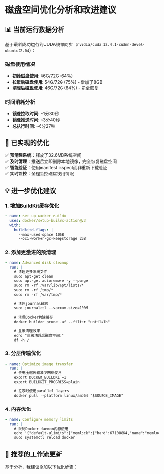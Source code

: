 # 磁盘空间优化分析和改进建议

## 📊 当前运行数据分析

基于最新成功运行的CUDA镜像同步（`nvidia/cuda:12.4.1-cudnn-devel-ubuntu22.04`）：

### 磁盘使用情况
- **初始磁盘使用**: 46G/72G (64%)
- **拉取后磁盘使用**: 54G/72G (75%) - 增加了8GB
- **清理后磁盘使用**: 46G/72G (64%) - 完全恢复

### 时间消耗分析
- **镜像拉取时间**: ~1分30秒
- **镜像推送时间**: ~3分40秒  
- **总执行时间**: ~6分27秒

## 🎯 已实现的优化

✅ **预清理系统**：释放了32.6MB系统空间  
✅ **及时清理**：推送后立即删除本地镜像，完全恢复磁盘空间  
✅ **智能验证**：使用manifest inspect而非重新下载验证  
✅ **实时监控**：全程监控磁盘使用情况

## 💡 进一步优化建议

### 1. 增加BuildKit缓存优化
```yaml
- name: Set up Docker Buildx
  uses: docker/setup-buildx-action@v3
  with:
    buildkitd-flags: |
      --max-used-space 10GB
      --oci-worker-gc-keepstorage 2GB
```

### 2. 添加更激进的预清理
```yaml
- name: Advanced disk cleanup
  run: |
    # 清理更多系统文件
    sudo apt-get clean
    sudo apt-get autoremove -y --purge
    sudo rm -rf /var/lib/apt/lists/*
    sudo rm -rf /tmp/*
    sudo rm -rf /var/tmp/*
    
    # 清理journal日志
    sudo journalctl --vacuum-size=100M
    
    # 清理Docker构建缓存
    docker builder prune -af --filter "until=1h"
    
    # 显示清理效果
    echo "高级清理后磁盘空间:"
    df -h /
```

### 3. 分层传输优化
```yaml
- name: Optimize image transfer
  run: |
    # 使用压缩传输减少网络使用
    export DOCKER_BUILDKIT=1
    export BUILDKIT_PROGRESS=plain
    
    # 拉取时使用parallel layers
    docker pull --platform linux/amd64 "$SOURCE_IMAGE"
```

### 4. 内存优化
```yaml
- name: Configure memory limits
  run: |
    # 限制Docker daemon内存使用
    echo '{"default-ulimits":{"memlock":{"hard":67108864,"name":"memlock","soft":67108864}}}' | sudo tee /etc/docker/daemon.json
    sudo systemctl reload docker
```

## 🚀 推荐的工作流更新

基于分析，我建议添加以下优化步骤：